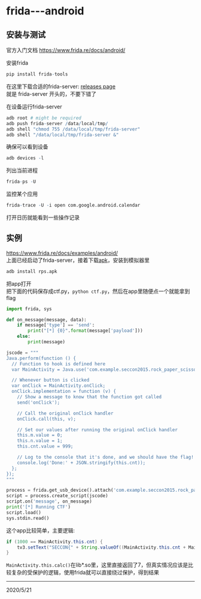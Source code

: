 # frida---android

## 安装与测试
官方入门文档 https://www.frida.re/docs/android/  

安装frida  
```r
pip install frida-tools
```

在这里下载合适的frida-server: [releases page](https://github.com/frida/frida/releases)  
就是 frida-server 开头的，不要下错了  

在设备运行frida-server  
```r
adb root # might be required
adb push frida-server /data/local/tmp/ 
adb shell "chmod 755 /data/local/tmp/frida-server"
adb shell "/data/local/tmp/frida-server &"
```

确保可以看到设备  
```r
adb devices -l
```

列出当前进程  
```r
frida-ps -U
```

监控某个应用  
```r
frida-trace -U -i open com.google.android.calendar
```

打开日历就能看到一些操作记录  


## 实例
https://www.frida.re/docs/examples/android/  
上面已经启动了frida-server，接着下载[apk](https://github.com/ctfs/write-ups-2015/tree/master/seccon-quals-ctf-2015/binary/reverse-engineering-android-apk-1)，安装到模拟器里  
```r
adb install rps.apk
```
把app打开  
把下面的代码保存成ctf.py，`python ctf.py`，然后在app里随便点一个就能拿到flag  
```python
import frida, sys

def on_message(message, data):
    if message['type'] == 'send':
        print("[*] {0}".format(message['payload']))
    else:
        print(message)

jscode = """
Java.perform(function () {
  // Function to hook is defined here
  var MainActivity = Java.use('com.example.seccon2015.rock_paper_scissors.MainActivity');

  // Whenever button is clicked
  var onClick = MainActivity.onClick;
  onClick.implementation = function (v) {
    // Show a message to know that the function got called
    send('onClick');

    // Call the original onClick handler
    onClick.call(this, v);

    // Set our values after running the original onClick handler
    this.m.value = 0;
    this.n.value = 1;
    this.cnt.value = 999;

    // Log to the console that it's done, and we should have the flag!
    console.log('Done:' + JSON.stringify(this.cnt));
  };
});
"""

process = frida.get_usb_device().attach('com.example.seccon2015.rock_paper_scissors')
script = process.create_script(jscode)
script.on('message', on_message)
print('[*] Running CTF')
script.load()
sys.stdin.read()
```

这个app比较简单，主要逻辑:  
```java
if (1000 == MainActivity.this.cnt) {
    tv3.setText("SECCON{" + String.valueOf((MainActivity.this.cnt + MainActivity.this.calc()) * 107) + "}");
}
```
`MainActivity.this.calc()`在lib*.so里，这里直接返回了7，但真实情况应该是比较复杂的受保护的逻辑，使用frida就可以直接绕过保护，得到结果  


---
2020/5/21  
